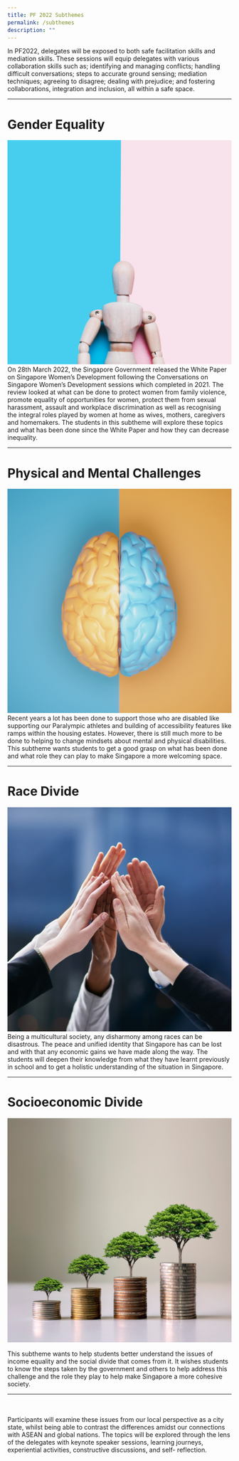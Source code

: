 ```yaml
---
title: PF 2022 Subthemes
permalink: /subthemes
description: ""
---
```

In PF2022, delegates will be exposed to both safe facilitation skills and mediation skills. These sessions will equip delegates with various collaboration skills such as; identifying and managing conflicts; handling difficult conversations; steps to accurate ground sensing; mediation techniques; agreeing to disagree; dealing with prejudice; and fostering collaborations, integration and inclusion, all within a safe space. <br>

****
# Gender Equality
![](/images/gender%20equality.png) <br>
 On 28th March 2022, the Singapore Government released the White Paper on Singapore Women’s Development following the Conversations on Singapore Women’s Development sessions which completed in 2021. The review looked at what can be done to protect women from family violence, promote equality of opportunities for women, protect them from sexual harassment, assault and workplace discrimination as well as recognising the integral roles played by women at home as wives, mothers, caregivers and homemakers. The students in this subtheme will explore these topics and what has been done since the White Paper and how they can decrease inequality.
 ****
 # Physical and Mental Challenges
![](/images/mental.png) <br>
Recent years a lot has been done to support those who are disabled like supporting our Paralympic athletes and building of accessibility features like ramps within the housing estates. However, there is still much more to be done to helping to change mindsets about mental and physical disabilities. This subtheme wants students to get a good grasp on what has been done and what role they can play to make Singapore a more welcoming space.

****
 # Race Divide
 ![](/images/race%20divide.png) <br>
Being a multicultural society, any disharmony among races can be disastrous. The peace and unified identity that Singapore has can be lost and with that any economic gains we have made along the way. The students will deepen their knowledge from what they have learnt previously in school and to get a holistic understanding of the situation in Singapore.

****

 # Socioeconomic Divide
 ![](/images/socio.png) <br>
 
This subtheme wants to help students better understand the issues of income equality and the social divide that comes from it. It wishes students to know the steps taken by the government and others to help address this challenge and the role they play to help make Singapore a more cohesive society.

****

<br>
<br>
Participants will examine these issues from our local perspective as a city state, whilst being able to contrast the differences amidst our connections with ASEAN and global nations. The topics will be explored through the lens of the delegates with keynote speaker sessions, learning journeys, experiential activities, constructive discussions, and self- reflection.